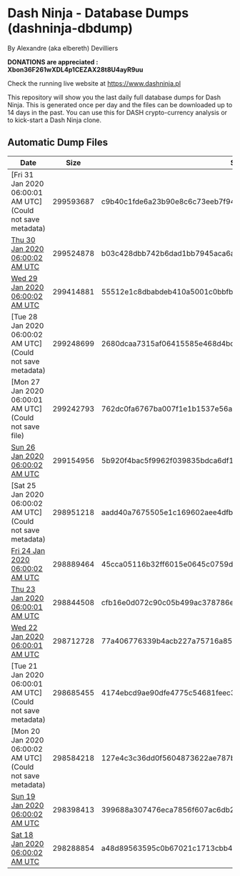 # Dash Ninja - Database Dumps (dashninja-dbdump)
By Alexandre (aka elbereth) Devilliers

**DONATIONS are appreciated : Xbon36F261wXDL4p1CEZAX28t8U4ayR9uu**

Check the running live website at https://www.dashninja.pl

This repository will show you the last daily full database dumps for Dash Ninja. This is generated once per day and the files can be downloaded up to 14 days in the past.
You can use this for DASH crypto-currency analysis or to kick-start a Dash Ninja clone.


## Automatic Dump Files
| Date | Size | SHA256 |
|--|--|--|
| [Fri 31 Jan 2020 06:00:01 AM UTC](Could not save metadata) | 299593687 | c9b40c1fde6a23b90e8c6c73eeb7f943944362ee7d43146cf8fae03d8a69f113 | 
| [Thu 30 Jan 2020 06:00:02 AM UTC](https://transfer.sh/E5XUc/dashninja-dbdump-20200130070002.tar.bz2) | 299524878 | b03c428dbb742b6dad1bb7945aca6a9ef3b427984ae67dab07805bad216b1a28 | 
| [Wed 29 Jan 2020 06:00:02 AM UTC](https://transfer.sh/IgErC/dashninja-dbdump-20200129070002.tar.bz2) | 299414881 | 55512e1c8dbabdeb410a5001c0bbfbf9cf40c5c97b03c4e880e6c99feb0493e7 | 
| [Tue 28 Jan 2020 06:00:02 AM UTC](Could not save metadata) | 299248699 | 2680dcaa7315af06415585e468d4bc46665c9963b0102ce59985834441b526ab | 
| [Mon 27 Jan 2020 06:00:01 AM UTC](Could not save file) | 299242793 | 762dc0fa6767ba007f1e1b1537e56ac6b5a393f16fa8daac5e3ea08dd0011127 | 
| [Sun 26 Jan 2020 06:00:02 AM UTC](https://transfer.sh/X5Ef7/dashninja-dbdump-20200126070002.tar.bz2) | 299154956 | 5b920f4bac5f9962f039835bdca6df11a3856fc0f32610c62f272435734d968d | 
| [Sat 25 Jan 2020 06:00:02 AM UTC](Could not save metadata) | 298951218 | aadd40a7675505e1c169602aee4dfb4823896aa2972f1598270f67528643b806 | 
| [Fri 24 Jan 2020 06:00:02 AM UTC](https://transfer.sh/fbv5R/dashninja-dbdump-20200124070002.tar.bz2) | 298889464 | 45cca05116b32ff6015e0645c0759d7c53f53b3ff7b77dc55649bce1707fb7ce | 
| [Thu 23 Jan 2020 06:00:01 AM UTC](https://transfer.sh/g2NVz/dashninja-dbdump-20200123070001.tar.bz2) | 298844508 | cfb16e0d072c90c05b499ac378786e5db1ca731c5fa73798774909596986445e | 
| [Wed 22 Jan 2020 06:00:01 AM UTC](https://transfer.sh/mDi5d/dashninja-dbdump-20200122070001.tar.bz2) | 298712728 | 77a406776339b4acb227a75716a85802c9e303841769b3b7121e65fa24fdd5af | 
| [Tue 21 Jan 2020 06:00:01 AM UTC](Could not save metadata) | 298685455 | 4174ebcd9ae90dfe4775c54681feec34adbf3ccbe89e16c503e4fec3fa91a942 | 
| [Mon 20 Jan 2020 06:00:02 AM UTC](Could not save metadata) | 298584218 | 127e4c3c36dd0f5604873622ae787b56a189a8ede16fb563c43277b0b75eb7ad | 
| [Sun 19 Jan 2020 06:00:02 AM UTC](https://transfer.sh/Ok6w2/dashninja-dbdump-20200119070002.tar.bz2) | 298398413 | 399688a307476eca7856f607ac6db226440923014eb33ff51dc90987c81436eb | 
| [Sat 18 Jan 2020 06:00:02 AM UTC](https://transfer.sh/7c4Q4/dashninja-dbdump-20200118070002.tar.bz2) | 298288854 | a48d89563595c0b67021c1713cbb4c48719cf42cc4485343c2ac73d5c56ce234 | 
